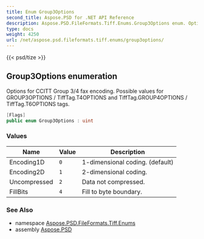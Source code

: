 ```yaml
---
title: Enum Group3Options
second_title: Aspose.PSD for .NET API Reference
description: Aspose.PSD.FileFormats.Tiff.Enums.Group3Options enum. Options for CCITT Group 3/4 fax encoding. Possible values for GROUP3OPTIONS / TiffTag.T4OPTIONS and TiffTag.GROUP4OPTIONS / TiffTag.T6OPTIONS tags
type: docs
weight: 4250
url: /net/aspose.psd.fileformats.tiff.enums/group3options/
---
```

{{< psd/tize >}}
## Group3Options enumeration

Options for CCITT Group 3/4 fax encoding. Possible values for GROUP3OPTIONS / TiffTag.T4OPTIONS and TiffTag.GROUP4OPTIONS / TiffTag.T6OPTIONS tags.

```csharp
[Flags]
public enum Group3Options : uint
```

### Values

| Name | Value | Description |
| --- | --- | --- |
| Encoding1D | `0` | 1-dimensional coding. (default) |
| Encoding2D | `1` | 2-dimensional coding. |
| Uncompressed | `2` | Data not compressed. |
| FillBits | `4` | Fill to byte boundary. |

### See Also

* namespace [Aspose.PSD.FileFormats.Tiff.Enums](../../aspose.psd.fileformats.tiff.enums/)
* assembly [Aspose.PSD](../../)


